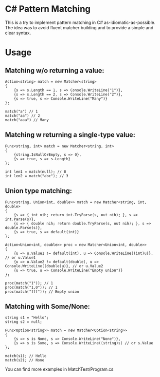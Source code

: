 C# Pattern Matching
===================

This is a try to implement pattern matching in C# as-idiomatic-as-possible. The idea was to avoid fluent matcher building and to provide a simple and clear syntax.

Usage
=====

Matching w/o returning a value:
-------------------------------

~~~~~~~~~~~~~~~~~~~~~~~~~~~~~~~~~~~~~~~~~~~~~~~~~~~~~~~~~~~~~~~~~~~~~~~~~~~~~~~~
Action<string> match = new Matcher<string>
{
    {s => s.Length == 1, s => Console.WriteLine("1")},
    {s => s.Length == 2, s => Console.WriteLine("2")},
    {s => true, s => Console.WriteLine("Many")}
};

match("a") // 1
match("aa") // 2
match("aaa") // Many
~~~~~~~~~~~~~~~~~~~~~~~~~~~~~~~~~~~~~~~~~~~~~~~~~~~~~~~~~~~~~~~~~~~~~~~~~~~~~~~~

Matching w returning a single-type value:
-----------------------------------------

~~~~~~~~~~~~~~~~~~~~~~~~~~~~~~~~~~~~~~~~~~~~~~~~~~~~~~~~~~~~~~~~~~~~~~~~~~~~~~~~
Func<string, int> match = new Matcher<string, int>
{
    {string.IsNullOrEmpty, s => 0},
    {s => true, s => s.Length}
};

int len1 = match(null); // 0
int len2 = match("abc"); // 3
~~~~~~~~~~~~~~~~~~~~~~~~~~~~~~~~~~~~~~~~~~~~~~~~~~~~~~~~~~~~~~~~~~~~~~~~~~~~~~~~

Union type matching:
--------------------

~~~~~~~~~~~~~~~~~~~~~~~~~~~~~~~~~~~~~~~~~~~~~~~~~~~~~~~~~~~~~~~~~~~~~~~~~~~~~~~~
Func<string, Union<int, double>> match = new Matcher<string, int, double>
{
    {s => { int nih; return int.TryParse(s, out nih); }, s => int.Parse(s)},
    {s => { double nih; return double.TryParse(s, out nih); }, s => double.Parse(s)},
    {s => true, s => default(int)}
};

Action<Union<int, double>> proc = new Matcher<Union<int, double>>
{
    {u => u.Value1 != default(int), u => Console.WriteLine((int)u)}, // or u.Value1
    {u => u.Value2 != default(double), u => Console.WriteLine((double)u)}, // or u.Value2
    {u => true, u => Console.WriteLine("Empty union")}
};

proc(match("1")); // 1
proc(match("1,0")); // 1
proc(match("fff")); // Empty union
~~~~~~~~~~~~~~~~~~~~~~~~~~~~~~~~~~~~~~~~~~~~~~~~~~~~~~~~~~~~~~~~~~~~~~~~~~~~~~~~

Matching with Some/None:
------------------------

~~~~~~~~~~~~~~~~~~~~~~~~~~~~~~~~~~~~~~~~~~~~~~~~~~~~~~~~~~~~~~~~~~~~~~~~~~~~~~~~
string s1 = "Hello";
string s2 = null;

Func<Option<string>> match = new Matcher<Option<string>>
{
	{s => s is None, s => Console.WriteLine("None")},
	{s => s is Some, s => Console.WriteLine((string)s) // or s.Value
};

match(s1); // Hello
match(s2); // None
~~~~~~~~~~~~~~~~~~~~~~~~~~~~~~~~~~~~~~~~~~~~~~~~~~~~~~~~~~~~~~~~~~~~~~~~~~~~~~~~

You can find more examples in MatchTest/Program.cs